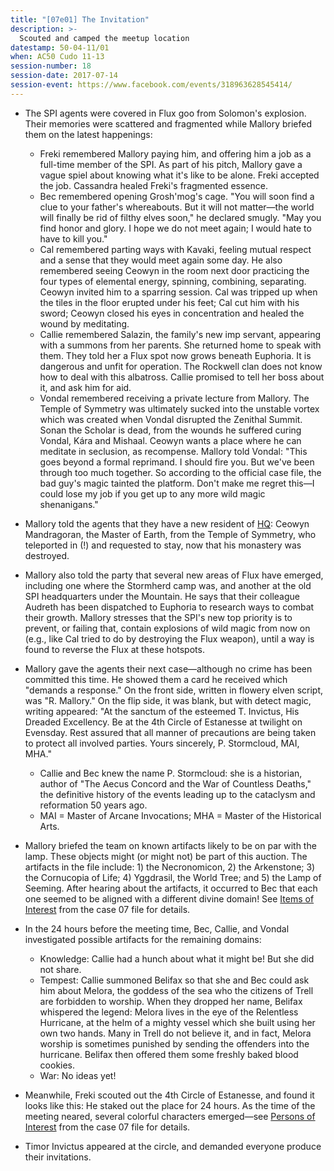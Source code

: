 ```yaml
---
title: "[07e01] The Invitation"
description: >-
  Scouted and camped the meetup location
datestamp: 50-04-11/01
when: AC50 Cudo 11-13
session-number: 18
session-date: 2017-07-14
session-event: https://www.facebook.com/events/318963628545414/
---
```


* The SPI agents were covered in Flux goo from Solomon's explosion. Their memories were scattered and fragmented while Mallory briefed them on the latest happenings:
  * Freki remembered Mallory paying him, and offering him a job as a full-time member of the SPI. As part of his pitch, Mallory gave a vague spiel about knowing what it's like to be alone. Freki accepted the job. Cassandra healed Freki's fragmented essence.
  * Bec remembered opening Grosh'mog's cage. "You will soon find a clue to your father's whereabouts. But it will not matter—the world will finally be rid of filthy elves soon," he declared smugly. "May you find honor and glory. I hope we do not meet again; I would hate to have to kill you."
  * Cal remembered parting ways with Kavaki, feeling mutual respect and a sense that they would meet again some day. He also remembered seeing Ceowyn in the room next door practicing the four types of elemental energy, spinning, combining, separating. Ceowyn invited him to a sparring session. Cal was tripped up when the tiles in the floor erupted under his feet; Cal cut him with his sword; Ceowyn closed his eyes in concentration and healed the wound by meditating.
  * Callie remembered Salazin, the family's new imp servant, appearing with a summons from her parents. She returned home to speak with them. They told her a Flux spot now grows beneath Euphoria. It is dangerous and unfit for operation. The Rockwell clan does not know how to deal with this albatross. Callie promised to tell her boss about it, and ask him for aid.
  * Vondal remembered receiving a private lecture from Mallory. The Temple of Symmetry was ultimately sucked into the unstable vortex which was created when Vondal disrupted the Zenithal Summit. Sonan the Scholar is dead, from the wounds he suffered curing Vondal, Kára and Mishaal. Ceowyn wants a place where he can meditate in seclusion, as recompense. Mallory told Vondal: "This goes beyond a formal reprimand. I should fire you. But we've been through too much together. So according to the official case file, the bad guy's magic tainted the platform. Don't make me regret this—I could lose my job if you get up to any more wild magic shenanigans."

* Mallory told the agents that they have a new resident of [HQ](../locales/spi-hq): Ceowyn Mandragoran, the Master of Earth, from the Temple of Symmetry, who teleported in (!) and requested to stay, now that his monastery was destroyed.

* Mallory also told the party that several new areas of Flux have emerged, including one where the Stormherd camp was, and another at the old SPI headquarters under the Mountain. He says that their colleague Audreth has been dispatched to Euphoria to research ways to combat their growth. Mallory stresses that the SPI's new top priority is to prevent, or failing that, contain explosions of wild magic from now on (e.g., like Cal tried to do by destroying the Flux weapon), until a way is found to reverse the Flux at these hotspots.
* Mallory gave the agents their next case—although no crime has been committed this time. He showed them a card he received which "demands a response." On the front side, written in flowery elven script, was "R. Mallory." On the flip side, it was blank, but with detect magic, writing appeared: "At the sanctum of the esteemed T. Invictus, His Dreaded Excellency. Be at the 4th Circle of Estanesse at twilight on Evensday. Rest assured that all manner of precautions are being taken to protect all involved parties. Yours sincerely, P. Stormcloud, MAI, MHA."
  * Callie and Bec knew the name P. Stormcloud: she is a historian, author of "The Aecus Concord and the War of Countless Deaths," the definitive history of the events leading up to the cataclysm and reformation 50 years ago.
  * MAI = Master of Arcane Invocations; MHA = Master of the Historical Arts.

* Mallory briefed the team on known artifacts likely to be on par with the lamp. These objects might (or might not) be part of this auction. The artifacts in the file include: 1) the Necronomicon, 2) the Arkenstone; 3) the Cornucopia of Life; 4) Yggdrasil, the World Tree; and 5) the Lamp of Seeming. After hearing about the artifacts, it occurred to Bec that each one seemed to be aligned with a different divine domain! See [Items of Interest](case-07#items-of-interest) from the case 07 file for details.

* In the 24 hours before the meeting time, Bec, Callie, and Vondal investigated possible artifacts for the remaining domains:
  * Knowledge: Callie had a hunch about what it might be! But she did not share.
  * Tempest: Callie summoned Belifax so that she and Bec could ask him about Melora, the goddess of the sea who the citizens of Trell are forbidden to worship. When they dropped her name, Belifax whispered the legend: Melora lives in the eye of the Relentless Hurricane, at the helm of a mighty vessel which she built using her own two hands. Many in Trell do not believe it, and in fact, Melora worship is sometimes punished by sending the offenders into the hurricane. Belifax then offered them some freshly baked blood cookies.
  * War: No ideas yet!
* Meanwhile, Freki scouted out the 4th Circle of Estanesse, and found it looks like this: He staked out the place for 24 hours. As the time of the meeting neared, several colorful characters emerged—see [Persons of Interest](case-07#persons-of-interest) from the case 07 file for details.
* Timor Invictus appeared at the circle, and demanded everyone produce their invitations.
